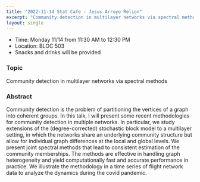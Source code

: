 ```yaml
---
title: "2022-11-14 Stat Cafe - Jesus Arroyo Relion"
excerpt: "Community detection in multilayer networks via spectral methods"
layout: single
---
```


- Time: Monday 11/14 from 11:30 AM to 12:30 PM
- Location: BLOC 503
- Snacks and drinks will be provided

### Topic

Community detection in multilayer networks via spectral methods

### Abstract

Community detection is the problem of partitioning the vertices of a graph into coherent groups. In this talk, I will present some recent methodologies for community detection in multiple networks. In particular, we study extensions of the (degree-corrected) stochastic block model to a multilayer setting, in which the networks share an underlying community structure but allow for individual graph differences at the local and global levels. We present joint spectral methods that lead to consistent estimation of the community memberships. The methods are effective in handling graph heterogeneity and yield computationally fast and accurate performance in practice. We illustrate the methodology in a time series of flight network data to analyze the dynamics during the covid pandemic.
